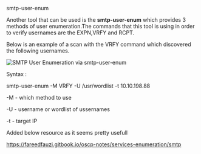 smtp-user-enum

Another tool that can be used is the **smtp-user-enum** which provides 3 methods of user enumeration.The commands that this tool is using in order to verify usernames are the EXPN,VRFY and RCPT.

Below is an example of a scan with the VRFY command which discovered the following usernames.

![](https://pentestlab.files.wordpress.com/2012/11/smtp2.jpeg?w=760 "SMTP User Enumeration via smtp-user-enum")

Syntax : 

smtp-user-enum -M VRFY -U /usr/wordlist -t 10.10.198.88


-M - which method to use

-U - username or wordlist of ussernames

-t - target IP



Added below resource as it seems pretty usefull

https://fareedfauzi.gitbook.io/oscp-notes/services-enumeration/smtp